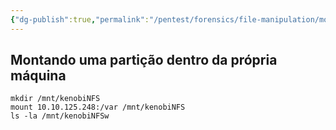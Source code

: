 ```yaml
---
{"dg-publish":true,"permalink":"/pentest/forensics/file-manipulation/montando-uma-particao-dentro-da-propria-maquina/"}
---
```



## Montando uma partição dentro da própria máquina

```shell
mkdir /mnt/kenobiNFS  
mount 10.10.125.248:/var /mnt/kenobiNFS  
ls -la /mnt/kenobiNFSw
```
